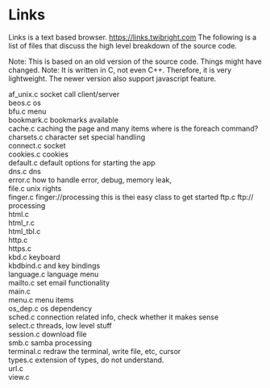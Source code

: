 # Links 
Links is a text based browser. https://links.twibright.com The following is a list of files that discuss the high level breakdown of the source code.  

Note: This is based on an old version of the source code.  Things might have changed.
Note: It is written in C, not even C++.  Therefore, it is very lightweight.  The newer version also support javascript feature.


 af_unix.c	 socket call client/server		
 beos.c	 os 		
 bfu.c	 menu		
 bookmark.c	 bookmarks available		
 cache.c	 caching the page and many items		 where is the foreach command?
 charsets.c	 character set special handling		
 connect.c	 socket		
 cookies.c	 cookies		
 default.c	 default options for starting the app		
 dns.c	 dns		
 error.c	 how to handle error, debug, memory leak,		
 file.c	 unix rights		
 finger.c	 finger://processing		 this is thei easy class to get started
 ftp.c	 ftp:// processing		
 html.c			
 html_r.c			
 html_tbl.c			
 http.c			
 https.c			
 kbd.c	 keyboard		
 kbdbind.c	 and key bindings		
 language.c	 language menu		
 mailto.c	 set email functionality		
 main.c			
 menu.c	 menu items		
 os_dep.c	 os dependency		
 sched.c	 connection related info, check whether it makes sense		
 select.c	 threads, low level stuff		
 session.c	 download file		
 smb.c	 samba processing		
 terminal.c	 redraw the terminal, write file, etc, cursor		
 types.c	 extension of types, do not understand.		
 url.c			
 view.c	
